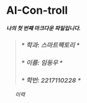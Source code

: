 # AI-Con-troll

####  <em> **나의 첫 번째 마크다운 파일입니다.** 
> 
> ### * 학과: 스마트팩토리    *
> ### * 이름: 임동우    *
> ### * 학번: 2217110228 *    
>  

<ol> 이력
